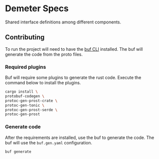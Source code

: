 # Demeter Specs

Shared interface definitions among different components.

## Contributing

To run the project will need to have the [buf CLI](https://buf.build/docs/installation) installed. The buf will generate the code from the proto files.

### Required plugins

Buf will require some plugins to generate the rust code. Execute the command below to install the plugins.

```sh
cargo install \
protobuf-codegen \
protoc-gen-prost-crate \
protoc-gen-tonic \
protoc-gen-prost-serde \
protoc-gen-prost
```

### Generate code

After the requirements are installed, use the buf to generate the code. The buf will use the `buf.gen.yaml` configuration.

```sh
buf generate
```
